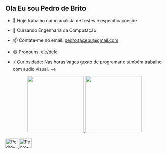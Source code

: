 ## Ola Eu sou Pedro de Brito

  
  - 🔭 Hoje trabalho como analista de testes e especificaçõesõe
- 🌱 Cursando Engenharia da Computação
- 📫 Contate-me no email: pedro.tacebu@gmail.com
- 😄 Pronouns: ele/dele
- ⚡ Curiosidade: Nas horas vagas gosto de programar e também trabalho com audio visual.
-->


  <link rel="stylesheet" href="https://cdn.jsdelivr.net/gh/devicons/devicon@v2.15.1/devicon.min.css">

<div align="center">
  <a href="https://github.com/pedrobrito07">
  <img height="180em" src="https://github-readme-stats.vercel.app/api?username=pedrobrito07&show_icons=true&theme=dracula&include_all_commits=true&count_private=true"/>
  <img height="180em" src="https://github-readme-stats.vercel.app/api/top-langs/?username=pedrobrito07&layout=compact&langs_count=7&theme=dracula"/>
</div>

<div style="display: inline_block"><br>
    <img aling ="center" alt="Pedro-Flutter" height ="30" width="40" src="https://cdn.jsdelivr.net/gh/devicons/devicon/icons/adonisjs/adonisjs-original.svg" />
  <img aling ="center" alt="Pedro-Flutter" height ="30" width="40" src="https://cdn.jsdelivr.net/gh/devicons/devicon/icons/adonisjs/adonisjs-original.svg" />

</div>
  
